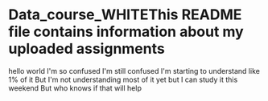 # Data_course_WHITEThis README file contains information about my uploaded assignments
hello world
I'm so confused
I'm still confused
I'm starting to understand like 1% of it
But I'm not understanding most of it yet
but I can study it this weekend
But who knows if that will help
